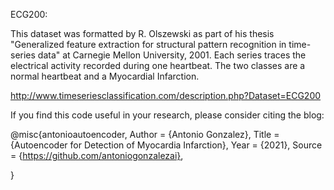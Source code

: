 ECG200:

This dataset was formatted by R. Olszewski as part of his thesis "Generalized feature extraction for structural pattern recognition in time-series data" at Carnegie Mellon University, 2001. Each series traces the electrical activity recorded during one heartbeat. The two classes are a normal heartbeat and a Myocardial Infarction.

http://www.timeseriesclassification.com/description.php?Dataset=ECG200

If you find this code useful in your research, please consider citing the blog:

@misc{antonioautoencoder, Author = {Antonio Gonzalez}, Title = {Autoencoder for Detection of Myocardia Infarction}, Year = {2021}, Source = {https://github.com/antoniogonzalezai},

}
